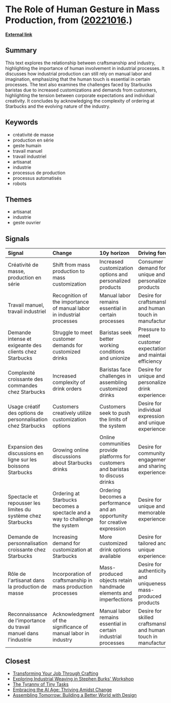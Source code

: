 # __The Role of Human Gesture in Mass Production__, from ([20221016](https://kghosh.substack.com/p/20221016).)

__[External link](https://laviematerielle.substack.com/p/creativite-de-masse-production-en)__



## Summary

This text explores the relationship between craftsmanship and industry, highlighting the importance of human involvement in industrial processes. It discusses how industrial production can still rely on manual labor and imagination, emphasizing that the human touch is essential in certain processes. The text also examines the challenges faced by Starbucks baristas due to increased customizations and demands from customers, highlighting the tension between corporate expectations and individual creativity. It concludes by acknowledging the complexity of ordering at Starbucks and the evolving nature of the industry.

## Keywords

* créativité de masse
* production en série
* geste humain
* travail manuel
* travail industriel
* artisanat
* industrie
* processus de production
* processus automatisés
* robots

## Themes

* artisanat
* industrie
* geste ouvrier

## Signals

| Signal                                                            | Change                                                                      | 10y horizon                                                                       | Driving force                                                     |
|:------------------------------------------------------------------|:----------------------------------------------------------------------------|:----------------------------------------------------------------------------------|:------------------------------------------------------------------|
| Créativité de masse, production en série                          | Shift from mass production to mass customization                            | Increased customization options and personalized products                         | Consumer demand for unique and personalized products              |
| Travail manuel, travail industriel                                | Recognition of the importance of manual labor in industrial processes       | Manual labor remains essential in certain processes                               | Desire for craftsmanship and human touch in manufacturing         |
| Demande intense et exigeante des clients chez Starbucks           | Struggle to meet customer demands for customized drinks                     | Baristas seek better working conditions and unionize                              | Pressure to meet customer expectations and maintain efficiency    |
| Complexité croissante des commandes chez Starbucks                | Increased complexity of drink orders                                        | Baristas face challenges in assembling customized drinks                          | Desire for unique and personalized drink experiences              |
| Usage créatif des options de personnalisation chez Starbucks      | Customers creatively utilize customization options                          | Customers seek to push the limits of the system                                   | Desire for individual expression and unique experiences           |
| Expansion des discussions en ligne sur les boissons Starbucks     | Growing online discussions about Starbucks drinks                           | Online communities provide platforms for customers and baristas to discuss drinks | Desire for community engagement and sharing experiences           |
| Spectacle et repousser les limites du système chez Starbucks      | Ordering at Starbucks becomes a spectacle and a way to challenge the system | Ordering becomes a performance and an opportunity for creative expression         | Desire for unique and memorable experiences                       |
| Demande de personnalisation croissante chez Starbucks             | Increasing demand for customization at Starbucks                            | More customized drink options available                                           | Desire for tailored and unique experiences                        |
| Rôle de l'artisanat dans la production de masse                   | Incorporation of craftsmanship in mass production processes                 | Mass-produced objects retain handmade elements and imperfections                  | Desire for authenticity and uniqueness in mass-produced products  |
| Reconnaissance de l'importance du travail manuel dans l'industrie | Acknowledgment of the significance of manual labor in industry              | Manual labor remains essential in certain industrial processes                    | Desire for skilled craftsmanship and human touch in manufacturing |

## Closest

* [Transforming Your Job Through Crafting](0a3a9424a728fe164599bd9118481521)
* [Exploring Industrial Weaving in Stephen Burks' Workshop](c0d68c0d91d462d071fa1e111735f9b8)
* [The Tyranny of Tiny Tasks](be4e7e887a88c7b1bae1400c5c4c0500)
* [Embracing the AI Age: Thriving Amidst Change](23a3410059759ba4214235628d4ebd4b)
* [Assembling Tomorrow: Building a Better World with Design](6ce4d4d1c40fef14044ea70a600c66d4)